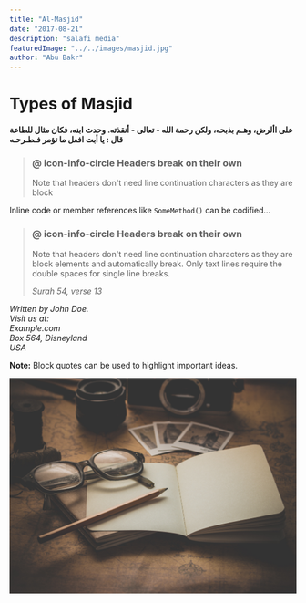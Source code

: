 ```yaml
---
title: "Al-Masjid"
date: "2017-08-21"
description: "salafi media"
featuredImage: "../../images/masjid.jpg"
author: "Abu Bakr"
---
```


# Types of Masjid

#### على األرض، وهـم بذبحه، ولكن رحمة الله - تعالى - أنقذته. وحدث ابنه، فكان مثال للطاعة قال : يا أبت افعل ما تؤمر فـطـرحـه

> ### @ icon-info-circle Headers break on their own
>
> Note that headers don't need line continuation characters as they are block

Inline code or member references like `SomeMethod()` can be codified...

> ### @ icon-info-circle Headers break on their own
>
> Note that headers don't need line continuation characters as they are block elements and automatically break. Only text lines require the double spaces for single line breaks.
>
> <address>Surah 54, verse 13</address>

<address>
 Written by John Doe.<br>
 Visit us at:<br>
 Example.com<br>
 Box 564, Disneyland<br>
 USA

</address>

**Note:** Block quotes can be used to highlight important ideas.

![first](./last.jpg)
